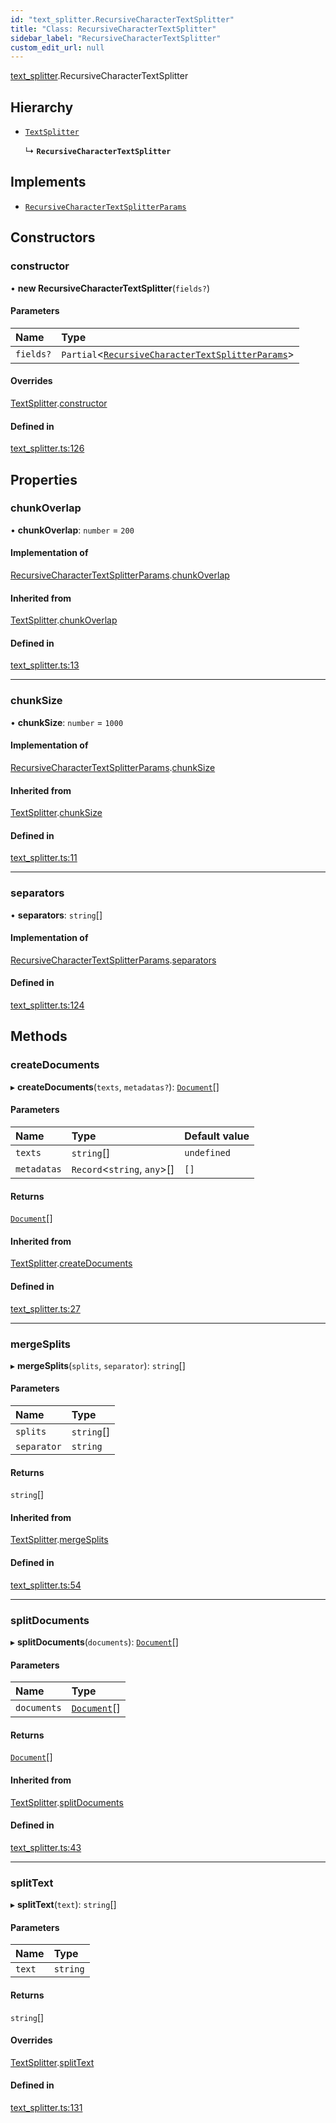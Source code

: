 ```yaml
---
id: "text_splitter.RecursiveCharacterTextSplitter"
title: "Class: RecursiveCharacterTextSplitter"
sidebar_label: "RecursiveCharacterTextSplitter"
custom_edit_url: null
---
```


[text_splitter](../modules/text_splitter.md).RecursiveCharacterTextSplitter

## Hierarchy

- [`TextSplitter`](text_splitter.internal.TextSplitter.md)

  ↳ **`RecursiveCharacterTextSplitter`**

## Implements

- [`RecursiveCharacterTextSplitterParams`](../interfaces/text_splitter.RecursiveCharacterTextSplitterParams.md)

## Constructors

### constructor

• **new RecursiveCharacterTextSplitter**(`fields?`)

#### Parameters

| Name | Type |
| :------ | :------ |
| `fields?` | `Partial`<[`RecursiveCharacterTextSplitterParams`](../interfaces/text_splitter.RecursiveCharacterTextSplitterParams.md)\> |

#### Overrides

[TextSplitter](text_splitter.internal.TextSplitter.md).[constructor](text_splitter.internal.TextSplitter.md#constructor)

#### Defined in

[text_splitter.ts:126](https://github.com/hwchase17/langchainjs/blob/46f8b74/langchain/text_splitter.ts#L126)

## Properties

### chunkOverlap

• **chunkOverlap**: `number` = `200`

#### Implementation of

[RecursiveCharacterTextSplitterParams](../interfaces/text_splitter.RecursiveCharacterTextSplitterParams.md).[chunkOverlap](../interfaces/text_splitter.RecursiveCharacterTextSplitterParams.md#chunkoverlap)

#### Inherited from

[TextSplitter](text_splitter.internal.TextSplitter.md).[chunkOverlap](text_splitter.internal.TextSplitter.md#chunkoverlap)

#### Defined in

[text_splitter.ts:13](https://github.com/hwchase17/langchainjs/blob/46f8b74/langchain/text_splitter.ts#L13)

___

### chunkSize

• **chunkSize**: `number` = `1000`

#### Implementation of

[RecursiveCharacterTextSplitterParams](../interfaces/text_splitter.RecursiveCharacterTextSplitterParams.md).[chunkSize](../interfaces/text_splitter.RecursiveCharacterTextSplitterParams.md#chunksize)

#### Inherited from

[TextSplitter](text_splitter.internal.TextSplitter.md).[chunkSize](text_splitter.internal.TextSplitter.md#chunksize)

#### Defined in

[text_splitter.ts:11](https://github.com/hwchase17/langchainjs/blob/46f8b74/langchain/text_splitter.ts#L11)

___

### separators

• **separators**: `string`[]

#### Implementation of

[RecursiveCharacterTextSplitterParams](../interfaces/text_splitter.RecursiveCharacterTextSplitterParams.md).[separators](../interfaces/text_splitter.RecursiveCharacterTextSplitterParams.md#separators)

#### Defined in

[text_splitter.ts:124](https://github.com/hwchase17/langchainjs/blob/46f8b74/langchain/text_splitter.ts#L124)

## Methods

### createDocuments

▸ **createDocuments**(`texts`, `metadatas?`): [`Document`](text_splitter.internal.Document.md)[]

#### Parameters

| Name | Type | Default value |
| :------ | :------ | :------ |
| `texts` | `string`[] | `undefined` |
| `metadatas` | `Record`<`string`, `any`\>[] | `[]` |

#### Returns

[`Document`](text_splitter.internal.Document.md)[]

#### Inherited from

[TextSplitter](text_splitter.internal.TextSplitter.md).[createDocuments](text_splitter.internal.TextSplitter.md#createdocuments)

#### Defined in

[text_splitter.ts:27](https://github.com/hwchase17/langchainjs/blob/46f8b74/langchain/text_splitter.ts#L27)

___

### mergeSplits

▸ **mergeSplits**(`splits`, `separator`): `string`[]

#### Parameters

| Name | Type |
| :------ | :------ |
| `splits` | `string`[] |
| `separator` | `string` |

#### Returns

`string`[]

#### Inherited from

[TextSplitter](text_splitter.internal.TextSplitter.md).[mergeSplits](text_splitter.internal.TextSplitter.md#mergesplits)

#### Defined in

[text_splitter.ts:54](https://github.com/hwchase17/langchainjs/blob/46f8b74/langchain/text_splitter.ts#L54)

___

### splitDocuments

▸ **splitDocuments**(`documents`): [`Document`](text_splitter.internal.Document.md)[]

#### Parameters

| Name | Type |
| :------ | :------ |
| `documents` | [`Document`](text_splitter.internal.Document.md)[] |

#### Returns

[`Document`](text_splitter.internal.Document.md)[]

#### Inherited from

[TextSplitter](text_splitter.internal.TextSplitter.md).[splitDocuments](text_splitter.internal.TextSplitter.md#splitdocuments)

#### Defined in

[text_splitter.ts:43](https://github.com/hwchase17/langchainjs/blob/46f8b74/langchain/text_splitter.ts#L43)

___

### splitText

▸ **splitText**(`text`): `string`[]

#### Parameters

| Name | Type |
| :------ | :------ |
| `text` | `string` |

#### Returns

`string`[]

#### Overrides

[TextSplitter](text_splitter.internal.TextSplitter.md).[splitText](text_splitter.internal.TextSplitter.md#splittext)

#### Defined in

[text_splitter.ts:131](https://github.com/hwchase17/langchainjs/blob/46f8b74/langchain/text_splitter.ts#L131)
